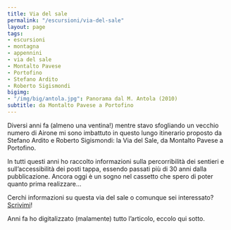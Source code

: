 ```yaml
---
title: Via del sale
permalink: "/escursioni/via-del-sale"
layout: page
tags:
- escursioni
- montagna
- appennini
- via del sale
- Montalto Pavese
- Portofino
- Stefano Ardito
- Roberto Sigismondi
bigimg:
- "/img/big/antola.jpg": Panorama dal M. Antola (2010)
subtitle: da Montalto Pavese a Portofino
---
```


Diversi anni fa (almeno una ventina!) mentre stavo sfogliando un vecchio numero di Airone mi sono imbattuto in questo lungo itinerario proposto da Stefano Ardito e Roberto Sigismondi: la Via del Sale, da Montalto Pavese a Portofino.

In tutti questi anni ho raccolto informazioni sulla percorribilità dei sentieri e sull’accessibilità dei posti tappa, essendo passati più di 30 anni dalla pubblicazione. Ancora oggi è un sogno nel cassetto che spero di poter quanto prima realizzare…

Cerchi informazioni su questa via del sale o comunque sei interessato? [Scrivimi](/chi-sono#contattami)!

Anni fa ho digitalizzato (malamente) tutto l’articolo, eccolo qui sotto.

<div id="flickrembed"></div><small style="display: block; text-align: center; margin: 0 auto;"></small>
<script src="//flickrembed.com/embed_v2.js.php?source=flickr&layout=responsive&input=72157639799908133&sort=2&by=album&theme=tilesgrid&scale=fill&skin=default&id=58a43425ea534"></script>
